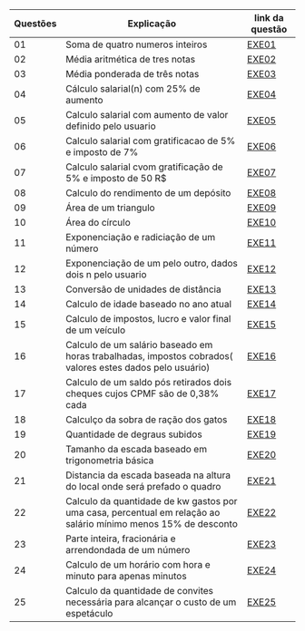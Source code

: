 | Questões| Explicação                          | link da questão |
|-------|--------------------------------------|  --------|
| 01    |  Soma de quatro numeros inteiros    |[EXE01](EXE01)
| 02    |  Média aritmética de tres notas     |[EXE02](EXE02)
| 03    |  Média ponderada de três notas       |[EXE03](EXE03)
| 04    |  Cálculo salarial(n) com 25% de aumento     |[EXE04](EXE04)
| 05    |  Calculo salarial com aumento de valor definido pelo usuario     |[EXE05](EXE05)
| 06    |  Calculo salarial com gratificacao de 5% e imposto de 7%       |[EXE06](EXE06)
| 07    |  Calculo salarial cvom gratificação de 5% e imposto de 50 R$     |[EXE07](EXE07)
| 08    |  Calculo do rendimento de um depósito       |[EXE08](EXE08)
| 09    |  Área de um triangulo      |[EXE09](EXE09)
| 10    |  Área do círculo   |[EXE10](EXE10)
| 11    |  Exponenciação e radiciação de um número |[EXE11](EXE11)
| 12    |  Exponenciação de um pelo outro, dados dois n pelo usuario      |[EXE12](EXE12)
| 13    |  Conversão de unidades de distância       |[EXE13](EXE13)
| 14    |  Calculo de idade baseado no ano atual   |[EXE14](EXE14)
| 15    |  Calculo de impostos, lucro e valor final de um veículo    |[EXE15](EXE15)
| 16    |  Calculo de um salário baseado em horas trabalhadas, impostos cobrados( valores estes dados pelo usuário)     |[EXE16](EXE16)
| 17    |  Calculo de um saldo pós retirados dois cheques cujos CPMF são de 0,38% cada     |[EXE17](EXE17)
| 18    |  Calculço da sobra de ração dos gatos      |[EXE18](EXE18)
| 19    |  Quantidade de degraus subidos    |[EXE19](EXE19)
| 20    |  Tamanho da escada baseado em trigonometria básica      |[EXE20](EXE20)
| 21    | Distancia da escada baseada na altura do local onde será prefado o quadro|[EXE21](EXE21)
| 22    |  Calculo da quantidade de kw gastos por uma casa, percentual em relação ao salário mínimo menos 15% de desconto      |[EXE22](EXE22)
| 23    |  Parte inteira, fracionária e arrendondada de um número    |[EXE23](EXE23)
| 24    |  Calculo de um horário com hora e minuto para apenas minutos  |[EXE24](EXE24)
| 25    |  Calculo da quantidade de convites necessária para alcançar o custo de um espetáculo     |[EXE25](EXE25)
